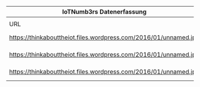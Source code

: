 |IoTNumb3rs Datenerfassung|||||||||||
| ---- | ---- | ---- | ---- | ---- | ---- | ---- | ---- | ---- | ---- | ---- |
||||||||||||
|URL|home_url|filename|device_class|device_count|market_class|market_volume|prognosis_year|publication_year|authorship_class|Dropbox folder|
|https://thinkabouttheiot.files.wordpress.com/2016/01/unnamed.jpg|https://thinkabouttheiot.wordpress.com/page/2/|file5_unnamed.jpg|vehicle|250000000|||2020||scientist|JinlinHolic/20181111-2100|
|https://thinkabouttheiot.files.wordpress.com/2016/01/unnamed.jpg|https://thinkabouttheiot.wordpress.com/page/2/|file5_unnamed.jpg|Smart Industry|27000000000|||2024||scientist|JinlinHolic/20181111-2100|
|https://thinkabouttheiot.files.wordpress.com/2016/01/unnamed.jpg|https://thinkabouttheiot.wordpress.com/page/2/|file5_unnamed.jpg|Generic IoT|50000000000|||2020||scientist|JinlinHolic/20181111-2100|
